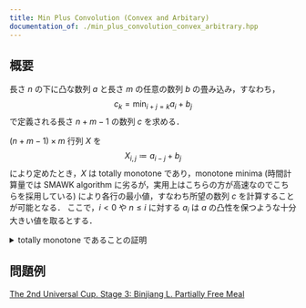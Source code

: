 ```yaml
---
title: Min Plus Convolution (Convex and Arbitary)
documentation_of: ./min_plus_convolution_convex_arbitrary.hpp
---
```


## 概要
長さ $n$ の下に凸な数列 $a$ と長さ $m$ の任意の数列 $b$ の畳み込み，すなわち，
$$
c_k = \min_{i + j = k} a_i + b_j
$$
で定義される長さ $n + m - 1$ の数列 $c$ を求める．

$(n + m - 1) \times m$ 行列 $X$ を
$$
X_{i, j} \coloneqq a_{i - j} + b_j
$$
により定めたとき，$X$ は totally monotone であり，monotone minima (時間計算量では SMAWK algorithm に劣るが，実用上はこちらの方が高速なのでこちらを採用している) により各行の最小値，すなわち所望の数列 $c$ を計算することが可能となる．
ここで，$i < 0$ や $n \leq i$ に対する $a_i$ は $a$ の凸性を保つような十分大きい値を取るとする．

<details>
<summary>totally monotone であることの証明</summary>
<div>

$X$ の任意の $2$ 次正方部分行列が monotone であることを示せば良い．
$X$ の行 $i, i^\prime\ (i < i^\prime)$ 及び列 $j, j^\prime\ (j < j^\prime)$ を取り出した部分行列を考える．
$X_{i, j} > X_{i, j^\prime} \implies X_{i^\prime, j} > X_{i^\prime, j^\prime}$ を示せば十分だが，これは $i < i^\prime$ より，
$$
0 < X_{i, j} - X_{i, j^\prime} = a_{i - j} - a_{i - j^\prime} \leq a_{i^\prime - j} - a_{i^\prime - j^\prime} = X_{i^\prime, j} - X_{i^\prime, j^\prime}
$$
だから成立する．

$\blacksquare$

</div>
</details>


## 問題例
[The 2nd Universal Cup. Stage 3: Binjiang L. Partially Free Meal](https://contest.ucup.ac/contest/1358/problem/7523)